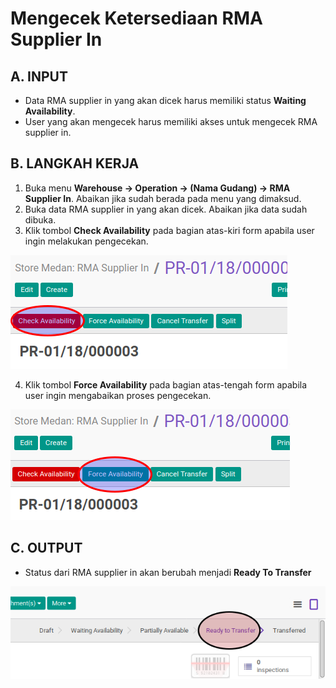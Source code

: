 # Mengecek Ketersediaan RMA Supplier In

## A. INPUT

* Data RMA supplier in yang akan dicek harus memiliki status **Waiting Availability**.
* User yang akan mengecek harus memiliki akses untuk mengecek RMA supplier in.

## B. LANGKAH KERJA

1. Buka menu **Warehouse -> Operation -> (Nama Gudang) -> RMA Supplier In**. Abaikan jika sudah berada
pada menu yang dimaksud.
2. Buka data RMA supplier in yang akan dicek. Abaikan jika data sudah dibuka.
3. Klik tombol **Check Availability** pada bagian atas-kiri form apabila user ingin melakukan pengecekan.

![](../../img/rma-supplier-in/tombol-check.png)

4. Klik tombol **Force Availability** pada bagian atas-tengah form apabila user ingin mengabaikan proses pengecekan.

![](../../img/rma-supplier-in/tombol-force.png)

## C. OUTPUT

* Status dari RMA supplier in akan berubah menjadi **Ready To Transfer**

![](../../img/rma-supplier-in/status-ready-to-transfer.png)
